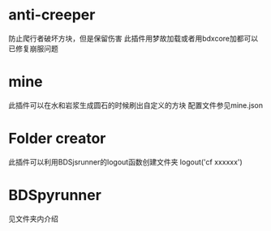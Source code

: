 # anti-creeper
防止爬行者破坏方块，但是保留伤害
此插件用梦故加载或者用bdxcore加都可以
已修复崩服问题
# mine
此插件可以在水和岩浆生成圆石的时候刷出自定义的方块
配置文件参见mine.json
# Folder creator
此插件可以利用BDSjsrunner的logout函数创建文件夹
logout('cf xxxxxx')
# BDSpyrunner
见文件夹内介绍
